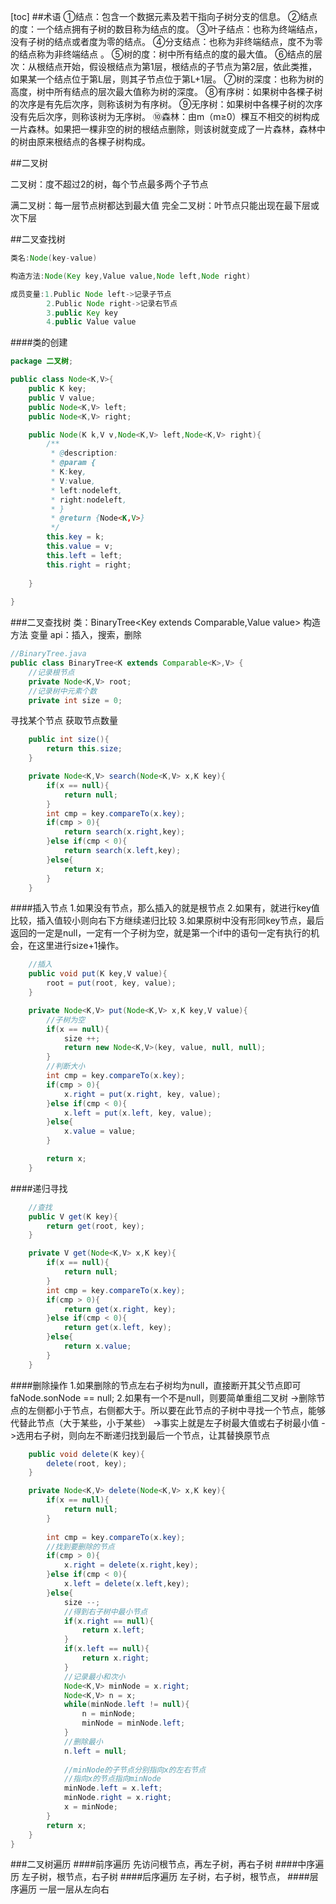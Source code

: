 [toc]
##术语
①结点：包含一个数据元素及若干指向子树分支的信息。
②结点的度：一个结点拥有子树的数目称为结点的度。
③叶子结点：也称为终端结点，没有子树的结点或者度为零的结点。
④分支结点：也称为非终端结点，度不为零的结点称为非终端结点 。
⑤树的度：树中所有结点的度的最大值。
⑥结点的层次：从根结点开始，假设根结点为第1层，根结点的子节点为第2层，依此类推，如果某一个结点位于第L层，则其子节点位于第L+1层。
⑦树的深度：也称为树的高度，树中所有结点的层次最大值称为树的深度。
⑧有序树：如果树中各棵子树的次序是有先后次序，则称该树为有序树。
⑨无序树：如果树中各棵子树的次序没有先后次序，则称该树为无序树。
⑩森林：由m（m≥0）棵互不相交的树构成一片森林。如果把一棵非空的树的根结点删除，则该树就变成了一片森林，森林中的树由原来根结点的各棵子树构成。


##二叉树

二叉树：度不超过2的树，每个节点最多两个子节点

满二叉树：每一层节点树都达到最大值
完全二叉树：叶节点只能出现在最下层或次下层

##二叉查找树

```java
类名:Node(key-value)

构造方法:Node(Key key,Value value,Node left,Node right)

成员变量:1.Public Node left->记录子节点
        2.Public Node right->记录右节点
        3.public Key key
        4.public Value value
```

####类的创建
```java
package 二叉树;

public class Node<K,V>{
    public K key;
    public V value;
    public Node<K,V> left;
    public Node<K,V> right;

    public Node(K k,V v,Node<K,V> left,Node<K,V> right){
        /**
         * @description: 
         * @param {
         * K:key,
         * V:value,
         * left:nodeleft,
         * right:nodeleft,
         * }
         * @return {Node<K,V>}
         */        
        this.key = k;
        this.value = v;
        this.left = left;
        this.right = right;
        
    }
    
}
```


###二叉查找树
类：BinaryTree<Key extends Comparable<Key>,Value value>
构造方法
变量
api：插入，搜索，删除

```java
//BinaryTree.java
public class BinaryTree<K extends Comparable<K>,V> {
    //记录根节点
    private Node<K,V> root;
    //记录树中元素个数
    private int size = 0;
```
寻找某个节点
获取节点数量
```java
    public int size(){
        return this.size;
    }

    private Node<K,V> search(Node<K,V> x,K key){
        if(x == null){
            return null;
        }
        int cmp = key.compareTo(x.key);
        if(cmp > 0){
            return search(x.right,key);
        }else if(cmp < 0){
            return search(x.left,key);
        }else{
            return x;
        }
    }
```
####插入节点
1.如果没有节点，那么插入的就是根节点
2.如果有，就进行key值比较，插入值较小则向右下方继续递归比较
3.如果原树中没有形同key节点，最后返回的一定是null，一定有一个子树为空，就是第一个if中的语句一定有执行的机会，在这里进行size+1操作。
```java
    //插入
    public void put(K key,V value){
        root = put(root, key, value);
    }

    private Node<K,V> put(Node<K,V> x,K key,V value){
        //子树为空
        if(x == null){
            size ++; 
            return new Node<K,V>(key, value, null, null);
        }
        //判断大小
        int cmp = key.compareTo(x.key);
        if(cmp > 0){
            x.right = put(x.right, key, value);
        }else if(cmp < 0){
            x.left = put(x.left, key, value);
        }else{
            x.value = value;
        }

        return x;
    }
```
####递归寻找
```java
    //查找
    public V get(K key){
        return get(root, key);
    }

    private V get(Node<K,V> x,K key){
        if(x == null){
            return null;
        }
        int cmp = key.compareTo(x.key);
        if(cmp > 0){
            return get(x.right, key);    
        }else if(cmp < 0){
            return get(x.left, key);
        }else{
            return x.value;
        }
    }
```
####删除操作
1.如果删除的节点左右子树均为null，直接断开其父节点即可
faNode.sonNode == null;
2.如果有一个不是null，则要简单重组二叉树
->删除节点的左侧都小于节点，右侧都大于。所以要在此节点的子树中寻找一个节点，能够代替此节点（大于某些，小于某些）
->事实上就是左子树最大值或右子树最小值
->选用右子树，则向左不断递归找到最后一个节点，让其替换原节点
```java
    public void delete(K key){
        delete(root, key);
    }

    private Node<K,V> delete(Node<K,V> x,K key){
        if(x == null){
            return null;
        }
        
        int cmp = key.compareTo(x.key);
        //找到要删除的节点
        if(cmp > 0){
            x.right = delete(x.right,key);
        }else if(cmp < 0){
            x.left = delete(x.left,key);
        }else{
            size --;
            //得到右子树中最小节点
            if(x.right == null){
                return x.left;
            }
            if(x.left == null){
                return x.right;
            }
            //记录最小和次小
            Node<K,V> minNode = x.right;
            Node<K,V> n = x;
            while(minNode.left != null){
                n = minNode;             
                minNode = minNode.left;                
            }
            //删除最小
            n.left = null;
            
            //minNode的子节点分别指向x的左右节点
            //指向x的节点指向minNode
            minNode.left = x.left;
            minNode.right = x.right;
            x = minNode;
        }
        return x;
    }
}
```
###二叉树遍历
####前序遍历
先访问根节点，再左子树，再右子树
####中序遍历
左子树，根节点，右子树
####后序遍历
左子树，右子树，根节点，
####层序遍历
一层一层从左向右